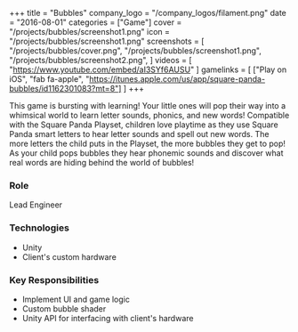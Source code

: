 +++
title = "Bubbles"
company_logo = "/company_logos/filament.png"
date = "2016-08-01"
categories = ["Game"]
cover = "/projects/bubbles/screenshot1.png"
icon = "/projects/bubbles/screenshot1.png"
screenshots = [
    "/projects/bubbles/cover.png",
    "/projects/bubbles/screenshot1.png",
    "/projects/bubbles/screenshot2.png",
]
videos = [
    "https://www.youtube.com/embed/aI3SYf6AUSU"
]
gamelinks = [
    ["Play on iOS", "fab fa-apple", "https://itunes.apple.com/us/app/square-panda-bubbles/id1162301083?mt=8"]
]
+++

This game is bursting with learning! Your little ones will pop their way into a whimsical world to learn letter sounds, phonics, and new words! Compatible with the Square Panda Playset, children love playtime as they use Square Panda smart letters to hear letter sounds and spell out new words. The more letters the child puts in the Playset, the more bubbles they get to pop! As your child pops bubbles they hear phonemic sounds and discover what real words are hiding behind the world of bubbles! 

### Role
Lead Engineer

### Technologies
* Unity
* Client's custom hardware

### Key Responsibilities
* Implement UI and game logic
* Custom bubble shader
* Unity API for interfacing with client's hardware